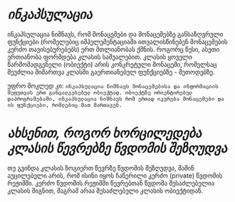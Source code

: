 # **_ინკაპსულაცია_**

ინკაპსულაცია ნიშნავს, რომ მონაცემები და მონაცემებზე განსაზღვრული ფუნქციები (რომელებიც იმპელემენტაციაში ითვალისწინებენ მონაცემების კერძო თავისებურებებს) ერთ მთლიანობას ქმნის. როგორც წესი, ასეთი ერთიანობა ფორმდება კლასის საშუალებით. კლასის ყოველი წარმომადგენელი (ობიექტი) არის კონკრეტული მონაცემი, რომელსაც შეუძლია მიმართვა კლასში გაერთიანებულ ფუნქციებზე - მეთოდებზე.

უფრო მოკლედ კი: ```ინკაპსულაცია ნიშნავს მონაცემებისა და ინფორმაციის შეფუთვას ერთ განცალკებებულ ობიექტად. ობიექტზე ორიენტირებულ დაპროგრამებაში, ინკაპსულაცია ნიშნავს რომ ერთად იკვრება მონაცემები და ის ფუნქციები, რომლებიც მათ მართავენ.```

# **_ახსენით, როგორ ხორცილედება კლასის წევრებზე წვდომის შეზღუდვა_**

თუ გვინდა კლასის ზოგიერთ წევრზე წვდომის შეზღუდვა, მაშინ აუცილებელი არის, რომ ისინი იყოს ჩაწერილი კერძო (private) წვდომის რეჟიმში. კერძო წვდომის რეჟიმში წევრებთან წვდომა შესაძლებელია კლასის შიგნით, მაგრამ არაა შესაძლებელი კლასის ობიექტიდან.
